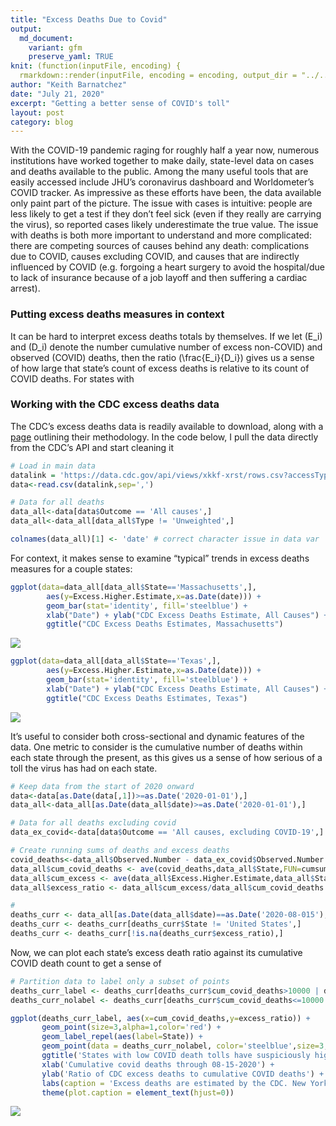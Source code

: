 ```yaml
---
title: "Excess Deaths Due to Covid"
output:
  md_document:
    variant: gfm
    preserve_yaml: TRUE
knit: (function(inputFile, encoding) {
  rmarkdown::render(inputFile, encoding = encoding, output_dir = "../../../_posts/") })
author: "Keith Barnatchez"
date: "July 21, 2020"
excerpt: "Getting a better sense of COVID's toll"
layout: post
category: blog
---
```


With the COVID-19 pandemic raging for roughly half a year now, numerous
institutions have worked together to make daily, state-level data on
cases and deaths available to the public. Among the many useful tools
that are easily accessed include JHU’s coronavirus dashboard and
Worldometer’s COVID tracker. As impressive as these efforts have been,
the data available only paint part of the picture. The issue with cases
is intuitive: people are less likely to get a test if they don’t feel
sick (even if they really are carrying the virus), so reported cases
likely underestimate the true value. The issue with deaths is both more
important to understand and more complicated: there are competing
sources of causes behind any death: complications due to COVID, causes
excluding COVID, and causes that are indirectly influenced by COVID
(e.g. forgoing a heart surgery to avoid the hospital/due to lack of
insurance because of a job layoff and then suffering a cardiac arrest).

### Putting excess deaths measures in context

It can be hard to interpret excess deaths totals by themselves. If we
let \(E_i\) and \(D_i\) denote the number cumulative number of excess
non-COVID) and observed (COVID) deaths, then the ratio
\(\frac{E_i}{D_i}\) gives us a sense of how large that state’s count of
excess deaths is relative to its count of COVID deaths. For states with

### Working with the CDC excess deaths data

The CDC’s excess deaths data is readily available to download, along
with a
[page](https://www.cdc.gov/nchs/nvss/vsrr/covid19/excess_deaths.htm)
outlining their methodology. In the code below, I pull the data directly
from the CDC’s API and start cleaning it

``` r
# Load in main data
datalink = 'https://data.cdc.gov/api/views/xkkf-xrst/rows.csv?accessType=DOWNLOAD&bom=true&format=true%20target='
data<-read.csv(datalink,sep=',')

# Data for all deaths 
data_all<-data[data$Outcome == 'All causes',]
data_all<-data_all[data_all$Type != 'Unweighted',]

colnames(data_all)[1] <- 'date' # correct character issue in data var
```

For context, it makes sense to examine “typical” trends in excess deaths
measures for a couple states:

``` r
ggplot(data=data_all[data_all$State=='Massachusetts',],
        aes(y=Excess.Higher.Estimate,x=as.Date(date))) +
        geom_bar(stat='identity', fill='steelblue') +
        xlab("Date") + ylab("CDC Excess Deaths Estimate, All Causes") + 
        ggtitle("CDC Excess Deaths Estimates, Massachusetts")
```

![](../../../assets/images/unnamed-chunk-2-1.png)<!-- -->

``` r
ggplot(data=data_all[data_all$State=='Texas',],
        aes(y=Excess.Higher.Estimate,x=as.Date(date))) +
        geom_bar(stat='identity', fill='steelblue') +
        xlab("Date") + ylab("CDC Excess Deaths Estimate, All Causes") + 
        ggtitle("CDC Excess Deaths Estimates, Texas")
```

![](../../../assets/images/unnamed-chunk-3-1.png)<!-- -->

It’s useful to consider both cross-sectional and dynamic features of the
data. One metric to consider is the cumulative number of deaths within
each state through the present, as this gives us a sense of how serious
of a toll the virus has had on each state.

``` r
# Keep data from the start of 2020 onward
data<-data[as.Date(data[,1])>=as.Date('2020-01-01'),]
data_all<-data_all[as.Date(data_all$date)>=as.Date('2020-01-01'),]

# Data for all deaths excluding covid
data_ex_covid<-data[data$Outcome == 'All causes, excluding COVID-19',]

# Create running sums of deaths and excess deaths
covid_deaths<-data_all$Observed.Number - data_ex_covid$Observed.Number
data_all$cum_covid_deaths <- ave(covid_deaths,data_all$State,FUN=cumsum)
data_all$cum_excess <- ave(data_all$Excess.Higher.Estimate,data_all$State,FUN=cumsum)
data_all$excess_ratio <- data_all$cum_excess/data_all$cum_covid_deaths

# 
deaths_curr <- data_all[as.Date(data_all$date)==as.Date('2020-08-015'),]
deaths_curr <- deaths_curr[deaths_curr$State != 'United States',]
deaths_curr <- deaths_curr[!is.na(deaths_curr$excess_ratio),]
```

Now, we can plot each state’s excess death ratio against its cumulative
COVID death count to get a sense of

``` r
# Partition data to label only a subset of points
deaths_curr_label <- deaths_curr[deaths_curr$cum_covid_deaths>10000 | deaths_curr$excess_ratio>5,]
deaths_curr_nolabel <- deaths_curr[deaths_curr$cum_covid_deaths<=10000 & deaths_curr$excess_ratio<=5,]

ggplot(deaths_curr_label, aes(x=cum_covid_deaths,y=excess_ratio)) + 
       geom_point(size=3,alpha=1,color='red') +
       geom_label_repel(aes(label=State)) +
       geom_point(data = deaths_curr_nolabel, color='steelblue',size=3,alpha=1) +
       ggtitle('States with low COVID death tolls have suspiciously high excess death estimates') +
       xlab('Cumulative covid deaths through 08-15-2020') +
       ylab('Ratio of CDC excess deaths to cumulative COVID deaths') +
       labs(caption = 'Excess deaths are estimated by the CDC. New York state data excludes New York City, which is reported separately.') +
       theme(plot.caption = element_text(hjust=0))
```

![](../../../assets/images/unnamed-chunk-5-1.png)<!-- -->
